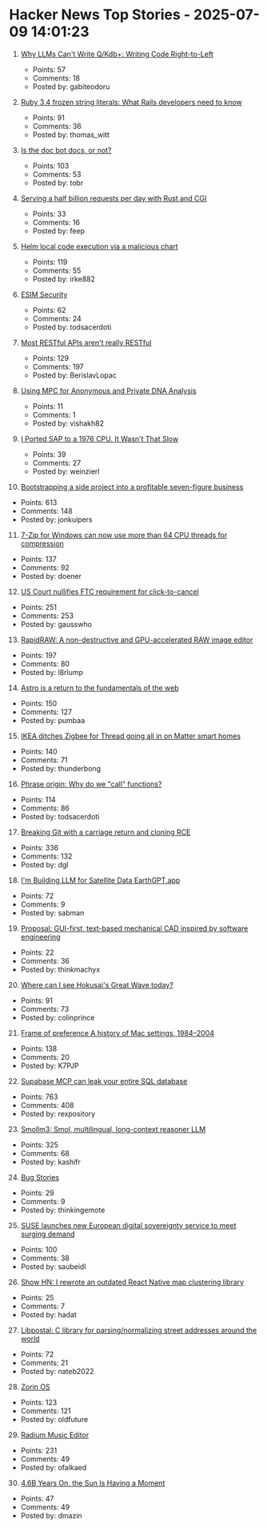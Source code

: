 # Hacker News Top Stories - 2025-07-09 14:01:23

1. [Why LLMs Can't Write Q/Kdb+: Writing Code Right-to-Left](https://medium.com/@gabiteodoru/why-llms-cant-write-q-kdb-writing-code-right-to-left-ea6df68af443)
   - Points: 57
   - Comments: 18
   - Posted by: gabiteodoru

2. [Ruby 3.4 frozen string literals: What Rails developers need to know](https://www.prateekcodes.dev/ruby-34-frozen-string-literals-rails-upgrade-guide/)
   - Points: 91
   - Comments: 36
   - Posted by: thomas_witt

3. [Is the doc bot docs, or not?](https://www.robinsloan.com/lab/what-are-we-even-doing-here/)
   - Points: 103
   - Comments: 53
   - Posted by: tobr

4. [Serving a half billion requests per day with Rust and CGI](https://jacob.gold/posts/serving-half-billion-requests-with-rust-cgi/)
   - Points: 33
   - Comments: 16
   - Posted by: feep

5. [Helm local code execution via a malicious chart](https://github.com/helm/helm/security/advisories/GHSA-557j-xg8c-q2mm)
   - Points: 119
   - Comments: 55
   - Posted by: irke882

6. [ESIM Security](https://security-explorations.com/esim-security.html)
   - Points: 62
   - Comments: 24
   - Posted by: todsacerdoti

7. [Most RESTful APIs aren't really RESTful](https://florian-kraemer.net//software-architecture/2025/07/07/Most-RESTful-APIs-are-not-really-RESTful.html)
   - Points: 129
   - Comments: 197
   - Posted by: BerislavLopac

8. [Using MPC for Anonymous and Private DNA Analysis](https://vishakh.blog/2025/07/08/using-mpc-for-anonymous-and-private-dna-analysis/)
   - Points: 11
   - Comments: 1
   - Posted by: vishakh82

9. [I Ported SAP to a 1976 CPU. It Wasn't That Slow](https://github.com/oisee/zvdb-z80/blob/master/ZVDB-Z80-ABAP.md)
   - Points: 39
   - Comments: 27
   - Posted by: weinzierl

10. [Bootstrapping a side project into a profitable seven-figure business](https://projectionlab.com/blog/we-reached-1m-arr-with-zero-funding)
   - Points: 613
   - Comments: 148
   - Posted by: jonkuipers

11. [7-Zip for Windows can now use more than 64 CPU threads for compression](https://www.7-zip.org/history.txt)
   - Points: 137
   - Comments: 92
   - Posted by: doener

12. [US Court nullifies FTC requirement for click-to-cancel](https://arstechnica.com/tech-policy/2025/07/us-court-cancels-ftc-rule-that-would-have-made-canceling-subscriptions-easier/)
   - Points: 251
   - Comments: 253
   - Posted by: gausswho

13. [RapidRAW: A non-destructive and GPU-accelerated RAW image editor](https://github.com/CyberTimon/RapidRAW)
   - Points: 197
   - Comments: 80
   - Posted by: l8rlump

14. [Astro is a return to the fundamentals of the web](https://websmith.studio/blog/astro-is-a-developers-dream/)
   - Points: 150
   - Comments: 127
   - Posted by: pumbaa

15. [IKEA ditches Zigbee for Thread going all in on Matter smart homes](https://www.theverge.com/smart-home/701697/ikea-matter-thread-new-products-new-smart-home-strategy)
   - Points: 140
   - Comments: 71
   - Posted by: thunderbong

16. [Phrase origin: Why do we "call" functions?](https://quuxplusone.github.io/blog/2025/04/04/etymology-of-call/)
   - Points: 114
   - Comments: 86
   - Posted by: todsacerdoti

17. [Breaking Git with a carriage return and cloning RCE](https://dgl.cx/2025/07/git-clone-submodule-cve-2025-48384)
   - Points: 336
   - Comments: 132
   - Posted by: dgl

18. [I'm Building LLM for Satellite Data EarthGPT.app](https://www.earthgpt.app/)
   - Points: 72
   - Comments: 9
   - Posted by: sabman

19. [Proposal: GUI-first, text-based mechanical CAD inspired by software engineering](undefined)
   - Points: 22
   - Comments: 36
   - Posted by: thinkmachyx

20. [Where can I see Hokusai's Great Wave today?](https://greatwavetoday.com/)
   - Points: 91
   - Comments: 73
   - Posted by: colinprince

21. [Frame of preference A history of Mac settings, 1984–2004](https://aresluna.org/frame-of-preference/)
   - Points: 138
   - Comments: 20
   - Posted by: K7PJP

22. [Supabase MCP can leak your entire SQL database](https://www.generalanalysis.com/blog/supabase-mcp-blog)
   - Points: 763
   - Comments: 408
   - Posted by: rexpository

23. [Smollm3: Smol, multilingual, long-context reasoner LLM](https://huggingface.co/blog/smollm3)
   - Points: 325
   - Comments: 68
   - Posted by: kashifr

24. [Bug Stories](https://500mile.email/)
   - Points: 29
   - Comments: 9
   - Posted by: thinkingemote

25. [SUSE launches new European digital sovereignty service to meet surging demand](https://www.zdnet.com/article/suse-launches-new-european-digital-sovereignty-support-service-to-meet-surging-demand/)
   - Points: 100
   - Comments: 38
   - Posted by: saubeidl

26. [Show HN: I rewrote an outdated React Native map clustering library](https://github.com/suwi-lanji/rn-maps-clustering)
   - Points: 25
   - Comments: 7
   - Posted by: hadat

27. [Libpostal: C library for parsing/normalizing street addresses around the world](https://github.com/openvenues/libpostal)
   - Points: 72
   - Comments: 21
   - Posted by: nateb2022

28. [Zorin OS](https://zorin.com/os/)
   - Points: 123
   - Comments: 121
   - Posted by: oldfuture

29. [Radium Music Editor](http://users.notam02.no/~kjetism/radium/)
   - Points: 231
   - Comments: 49
   - Posted by: ofalkaed

30. [4.6B Years On, the Sun Is Having a Moment](https://www.newyorker.com/news/annals-of-a-warming-planet/46-billion-years-on-the-sun-is-having-a-moment)
   - Points: 47
   - Comments: 49
   - Posted by: dmazin

